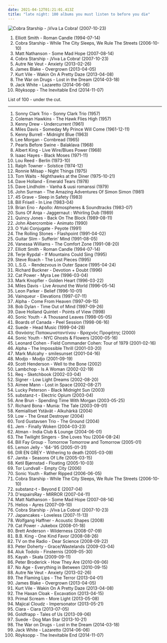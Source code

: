 ```yaml
---
date: 2021-04-12T01:21:01.413Z
title: "late night: 100 albums you must listen to before you die"
---
```

![Cobra Starship - ¡Viva La Cobra! (2007-10-23)](http://coverartarchive.org/release/a2f68207-3f59-4bdc-a672-1c30f6ee16ab/15535338504-500.jpg "Cobra Starship - ¡Viva La Cobra! (2007-10-23)")
<ol class="albums">
<li data-cover="https://img.discogs.com/-h70gyn79TN3tHRHIc-2oEjO8g8=/fit-in/600x600/filters:strip_icc():format(jpeg):mode_rgb():quality(90)/discogs-images/R-1011028-1183849404.jpeg.jpg" data-tags="singer-songwriter" role="button">Elliott Smith - Roman Candle (1994-07-14)</li>
<li data-cover="http://coverartarchive.org/release/c47258f3-f09a-48e2-8eb1-726e7ef7436b/15648762840-500.jpg" data-tags="alternative rock, pop punk" role="button">Cobra Starship - While The City Sleeps, We Rule The Streets (2006-10-10)</li>
<li data-cover="http://coverartarchive.org/release/29e89c60-faff-4d58-8340-6e5d10b6b421/11894480075-500.jpg" data-tags="rock" role="button">Matt Nathanson - Some Mad Hope (2007-08-14)</li>
<li data-cover="http://coverartarchive.org/release/a2f68207-3f59-4bdc-a672-1c30f6ee16ab/15535338504-500.jpg" data-tags="electronic" role="button">Cobra Starship - ¡Viva La Cobra! (2007-10-23)</li>
<li data-cover="http://coverartarchive.org/release/ebc6e131-2301-480c-ad3f-4e0b790dcf05/5974509150-500.jpg" data-tags="software" role="button">Autre Ne Veut - Anxiety (2013-02-26)</li>
<li data-cover="https://img.discogs.com/cNjibLSsY9wA6qRnZUanNo5xtbQ=/fit-in/600x600/filters:strip_icc():format(jpeg):mode_rgb():quality(90)/discogs-images/R-4447618-1462518825-2838.jpeg.jpg" data-tags="electronic, soul" role="button">James Blake - Overgrown (2013-04-05)</li>
<li data-cover="http://coverartarchive.org/release/b62e3ec7-d6bb-43c6-8eb8-30d958d109d0/3846880817-500.jpg" data-tags="indie rock, indie, lo-fi, vinyl, matador records" role="button">Kurt Vile - Wakin On A Pretty Daze (2013-04-08)</li>
<li data-cover="http://coverartarchive.org/release/c38765cc-bafe-48ff-9a78-26f6d816a46b/6695925091-500.jpg" data-tags="indie rock, rock" role="button">The War on Drugs - Lost in the Dream (2014-03-18)</li>
<li data-cover="http://coverartarchive.org/release/b5139eff-0ce6-428e-a96f-6653a68af7a2/8249629063-500.jpg" data-tags="alternative rock, blues rock, rock, garage rock" role="button">Jack White - Lazaretto (2014-06-06)</li>
<li data-cover="http://coverartarchive.org/release/7704bdf5-5fcd-4f80-a759-30fba880bfe6/8762633349-500.jpg" data-tags="electronic, downtempo" role="button">Röyksopp - The Inevitable End (2014-11-07)</li>
</ol>
List of 100 - under the cut.
<!-- more -->

_________________

<ol class="albums">
<li data-cover="http://coverartarchive.org/release/2c489aaf-65d5-4959-9171-f97f4d658c25/8634479811-500.jpg" data-tags="jazz" role="button">
Sonny Clark Trio - Sonny Clark Trio (1957)
</li>
<li data-cover="http://coverartarchive.org/release/7b16497d-19ca-40a6-a446-5609237bc3c0/2851714875-500.jpg" data-tags="jazz" role="button">
Coleman Hawkins - The Hawk Flies High (1957)
</li>
<li data-cover="https://img.discogs.com/tR1wetOkiLvFBWGsSXZTZbiXXHQ=/fit-in/600x597/filters:strip_icc():format(jpeg):mode_rgb():quality(90)/discogs-images/R-2132341-1470483908-9655.jpeg.jpg" data-tags="jazz, piano jazz" role="button">
Kenny Drew - Undercurrent (1961)
</li>
<li data-cover="http://coverartarchive.org/release/044df368-706c-47e9-8573-76b903b0f87e/22598607011-500.jpg" data-tags="jazz" role="button">
Miles Davis - Someday My Prince Will Come (1961-12-11)
</li>
<li data-cover="http://coverartarchive.org/release/b153c32d-978f-48b5-9faa-164bddb1fe4c/4227935578-500.jpg" data-tags="jazz" role="button">
Kenny Burrell - Midnight Blue (1963)
</li>
<li data-cover="http://coverartarchive.org/release/8fa5c438-5611-4cae-8523-057572f0f23b/24779251123-500.jpg" data-tags="jazz" role="button">
Lee Morgan - Cornbread (1965)
</li>
<li data-cover="https://img.discogs.com/Uv1dPnAgKGDNZrE_bPKakEpaals=/fit-in/600x595/filters:strip_icc():format(jpeg):mode_rgb():quality(90)/discogs-images/R-1100384-1581158564-5895.jpeg.jpg" data-tags="psychedelic folk, folk" role="button">
Pearls Before Swine - Balaklava (1968)
</li>
<li data-cover="http://coverartarchive.org/release/95617798-9b06-4223-94ba-9d4789ba802e/13168169588-500.jpg" data-tags="blues" role="button">
Albert King - Live Wire/Blues Power (1968)
</li>
<li data-cover="https://img.discogs.com/_Q7oC1PkJcstTpwX4KEV4GxI-Sc=/fit-in/600x604/filters:strip_icc():format(jpeg):mode_rgb():quality(90)/discogs-images/R-719256-1327051981.jpeg.jpg" data-tags="soul" role="button">
Isaac Hayes - Black Moses (1971-11)
</li>
<li data-cover="http://coverartarchive.org/release/1bbac75e-ce53-4508-9096-54415e9a1177/4584669129-500.jpg" data-tags="70s" role="button">
Lou Reed - Berlin (1973-10)
</li>
<li data-cover="https://img.discogs.com/kkMKiTJJJwmJFTPXqQBNZQp3I18=/fit-in/600x602/filters:strip_icc():format(jpeg):mode_rgb():quality(90)/discogs-images/R-2282797-1539706052-2103.jpeg.jpg" data-tags="ecm" role="button">
Ralph Towner - Solstice (1974-12)
</li>
<li data-cover="https://img.discogs.com/hXDXXgo5kIrwbUBePBGyzIH8fbw=/fit-in/600x600/filters:strip_icc():format(jpeg):mode_rgb():quality(90)/discogs-images/R-4572667-1417884117-3238.jpeg.jpg" data-tags="country, country-pop, romantic, late night, reflection, poignant, regret, sentimental, contemporary country, romantic evening, traditional country" role="button">
Ronnie Milsap - Night Things (1975)
</li>
<li data-cover="http://coverartarchive.org/release/b7b3fba3-e9b2-3f55-8a3f-2b35e1e1b7c8/23197330909-500.jpg" data-tags="jazz, blues" role="button">
Tom Waits - Nighthawks at the Diner (1975-10-21)
</li>
<li data-cover="http://coverartarchive.org/release/dc896d65-cc4b-4b70-9f40-d9b136644f6a/2061209040-500.jpg" data-tags="bass" role="button">
Dave Holland - Emerald Tears (1978)
</li>
<li data-cover="http://coverartarchive.org/release/73311748-6673-402b-b0d0-5e9656dfd2b9/7000008134-500.jpg" data-tags="finnish" role="button">
Dave Lindholm - Vanha & uusi romanssi (1979)
</li>
<li data-cover="http://coverartarchive.org/release/a763a267-e5cd-3172-ac04-82d56cbb01c6/3580394742-500.jpg" data-tags="jazz" role="button">
John Surman - The Amazing Adventures Of Simon Simon (1981)
</li>
<li data-cover="http://coverartarchive.org/release/bc486702-fc3f-4ded-bb9b-c8fccda2c065/6614919097-500.jpg" data-tags="deathrock, horror punk" role="button">
45 Grave - Sleep in Safety (1983)
</li>
<li data-cover="http://coverartarchive.org/release/105a6912-f9aa-3d22-a8da-08d44798c020/19641171746-500.jpg" data-tags="jazz, guitar, late night, late night jazz, like passing clouds, jazz  guitar fusion" role="button">
Bill Frisell - In Line (1983-04)
</li>
<li data-cover="http://coverartarchive.org/release/6ea949d3-1de7-3f1e-84c1-f7e4c02971b8/1096667456-500.jpg" data-tags="ambient" role="button">
Brian Eno - Apollo: Atmospheres & Soundtracks (1983-07)
</li>
<li data-cover="http://coverartarchive.org/release/47dbf457-5cae-47a1-a132-d1ecf4a89692/4283472817-500.jpg" data-tags="chillout, chill, ambient, downtempo, dub, world, late night, after hours, ethnic fusion, world-trance, afterparty" role="button">
Suns Of Arqa - Jaggernaut : Whirling Dub (1989)
</li>
<li data-cover="http://coverartarchive.org/release/b221ea36-df40-4872-bb8f-46ad705b2ae9/4164037874-500.jpg" data-tags="quincy jones, soul" role="button">
Quincy Jones - Back On The Block (1989-08-11)
</li>
<li data-cover="https://img.discogs.com/MP69IKN9FwQx8Zirqjbi2B4vfAI=/fit-in/599x606/filters:strip_icc():format(jpeg):mode_rgb():quality(90)/discogs-images/R-3099388-1322761848.jpeg.jpg" data-tags="late night, ecm, vinyl, late night jazz, abercrombie, like passing clouds, selbst" role="button">
John Abercrombie - Animato (1990)
</li>
<li data-cover="http://coverartarchive.org/release/e7fd073a-2c6c-40c4-afc3-c117a79bb969/28732243788-500.jpg" data-tags="ambient, late night, tribal" role="button">
O Yuki Conjugate - Peyote (1991)
</li>
<li data-cover="http://coverartarchive.org/release/886168ed-9fd3-430e-8129-93539907fbaa/4199078719-500.jpg" data-tags="classic rock, the rolling stones" role="button">
The Rolling Stones - Flashpoint (1991-04-02)
</li>
<li data-cover="http://coverartarchive.org/release/d8b7d138-4e52-4292-b63f-424556fa51cd/27386720342-500.jpg" data-tags="blues, allboutguitar, german blues lovers, brc blues band, brc blues band karlsruhe, brc blues band - juke and the blue joint" role="button">
Guitar Slim - Sufferin' Mind (1991-08-05)
</li>
<li data-cover="http://coverartarchive.org/release/8e287f1d-6a36-4446-816a-d028bb19018c/24708246922-500.jpg" data-tags="female vocalists, 90s, rnb" role="button">
Vanessa Williams - The Comfort Zone (1991-08-20)
</li>
<li data-cover="https://img.discogs.com/-h70gyn79TN3tHRHIc-2oEjO8g8=/fit-in/600x600/filters:strip_icc():format(jpeg):mode_rgb():quality(90)/discogs-images/R-1011028-1183849404.jpeg.jpg" data-tags="singer-songwriter" role="button">
Elliott Smith - Roman Candle (1994-07-14)
</li>
<li data-cover="http://coverartarchive.org/release/fb581132-a5ca-4ff1-bac4-cbc2df5dcb6a/28114159888-500.jpg" data-tags="jazz, ecm, jazz guitar" role="button">
Terje Rypdal - If Mountains Could Sing (1995)
</li>
<li data-cover="https://via.placeholder.com/450" data-tags="ambient, late night, dreamlike, tribal ambient, drift, aerial, 2:00 am, xgrottox" role="button">
Steve Roach - The Lost Pieces (1995)
</li>
<li data-cover="https://img.discogs.com/jc3gppeafXxePn9EMYf2-U80BEM=/fit-in/600x600/filters:strip_icc():format(jpeg):mode_rgb():quality(90)/discogs-images/R-3688143-1340414077-7864.jpeg.jpg" data-tags="trance, ambient, late night, progressive trance, classical trance, techno-trance" role="button">
L.S.G. - Rendezvous in Outer Space (1995-04-24)
</li>
<li data-cover="http://coverartarchive.org/release/6a808b59-ae88-4356-a12c-cdd8aab55501/12340666847-500.jpg" data-tags="americana" role="button">
Richard Buckner - Devotion + Doubt (1996)
</li>
<li data-cover="http://coverartarchive.org/release/d843d873-faa9-4bbb-a080-df99935d46a6/6010071059-500.jpg" data-tags="female vocalists, indie, alternative" role="button">
Cat Power - Myra Lee (1996-03-04)
</li>
<li data-cover="http://coverartarchive.org/release/ae9e24f6-b180-3236-9284-93e02fad1f25/15425216845-500.jpg" data-tags="soft rock, rock" role="button">
Mark Knopfler - Golden Heart (1996-03-22)
</li>
<li data-cover="http://coverartarchive.org/release/c22b1200-e792-4126-b6a9-5b48ac326ee6/22618295916-500.jpg" data-tags="jazz" role="button">
Miles Davis - Live Around the World (1996-05-14)
</li>
<li data-cover="http://coverartarchive.org/release/adb4c0aa-54db-4d86-bb15-909a0754f41a/3264316906-500.jpg" data-tags="late night, hypnotic, late night jazz, magic sound, like passing clouds" role="button">
Leon Parker - Belief (1996-10-01)
</li>
<li data-cover="http://coverartarchive.org/release/3ac7aae3-7c42-49b2-903b-100199f22ac8/4370894380-500.jpg" data-tags="dub techno" role="button">
Vainqueur - Elevations (1997-07-11)
</li>
<li data-cover="http://coverartarchive.org/release/a66fb9a6-a459-4e75-90a4-9eb7e33ad88c/14902634422-500.jpg" data-tags="electronic, downtempo" role="button">
Alpha - Come From Heaven (1997-09-15)
</li>
<li data-cover="https://img.discogs.com/85J-XYLQ0iWpOfvrA1Y1bu3Jkfs=/fit-in/600x600/filters:strip_icc():format(jpeg):mode_rgb():quality(90)/discogs-images/R-2818814-1302446972.jpeg.jpg" data-tags="singer-songwriter, 90s, rock" role="button">
Bob Dylan - Time Out of Mind (1997-09-26)
</li>
<li data-cover="http://coverartarchive.org/release/2a196ff8-2e90-4483-9707-36b9100da0ed/24709203185-500.jpg" data-tags="jazz" role="button">
Dave Holland Quintet - Points of View (1998)
</li>
<li data-cover="https://img.discogs.com/qeSNS31G6vJ758RVSQm4W6ho6nI=/fit-in/439x380/filters:strip_icc():format(jpeg):mode_rgb():quality(90)/discogs-images/R-4879756-1378290331-3017.jpeg.jpg" data-tags="experimental, alternative" role="button">
Sonic Youth - A Thousand Leaves (1998-05-05)
</li>
<li data-cover="http://coverartarchive.org/release/0709c446-e190-4dce-b469-908e51267770/4058092546-500.jpg" data-tags="electronica, idm, boards of canada, electronic, downtempo" role="button">
Boards of Canada - Peel Session (1998-06-16)
</li>
<li data-cover="https://img.discogs.com/ibMAfiLArBOVU-faP4LftnwZ_fE=/fit-in/600x539/filters:strip_icc():format(jpeg):mode_rgb():quality(90)/discogs-images/R-2956612-1441393650-3407.jpeg.jpg" data-tags="britpop, 90s" role="button">
Suede - Head Music (1999-04-28)
</li>
<li data-cover="http://coverartarchive.org/release/79af6696-da5c-429a-b279-2073349f1e98/22716532687-500.jpg" data-tags="greek" role="button">
Θανάσης Παπακωνσταντίνου - Βραχνός Προφήτης (2000)
</li>
<li data-cover="http://coverartarchive.org/release/e874cafd-1266-4627-962b-3011feb70f0f/7678581820-500.jpg" data-tags="experimental, experimental rock, 00s" role="button">
Sonic Youth - NYC Ghosts & Flowers (2000-05-16)
</li>
<li data-cover="http://coverartarchive.org/release/1c91bfb8-19d2-4ccf-85ab-aaf7a15159ac/4084437445-500.jpg" data-tags="leonard cohen" role="button">
Leonard Cohen - Field Commander Cohen: Tour of 1979 (2001-02-16)
</li>
<li data-cover="http://coverartarchive.org/release/8430c056-7348-49f7-977c-225a62059577/7227330853-500.jpg" data-tags="electronic, trip-hop, chillout, downtempo" role="button">
Alpha - The Impossible Thrill (2001-03-20)
</li>
<li data-cover="http://coverartarchive.org/release/1ae4ea31-0c9f-43f8-9273-ed178ca17204/21495510650-500.jpg" data-tags="alternative rock, late night, mellow" role="button">
Mark Mulcahy - smilesunset (2001-04-16)
</li>
<li data-cover="http://coverartarchive.org/release/aa48ac28-57e0-3019-ba97-db523a26471e/7733173920-500.jpg" data-tags="house, electronic" role="button">
Modjo - Modjo (2001-09-19)
</li>
<li data-cover="https://via.placeholder.com/450" data-tags="late night jazz" role="button">
Scott Henderson - Well to the Bone (2002)
</li>
<li data-cover="http://coverartarchive.org/release/1c5745b0-6f1d-3598-a1db-8d6aa1ae9bc4/17377781071-500.jpg" data-tags="alt-country, 00s" role="button">
Lambchop - Is A Woman (2002-02-19)
</li>
<li data-cover="http://coverartarchive.org/release/47d7d12b-7dd4-47dc-adbc-1a7ddccf49cf/2554779373-500.jpg" data-tags="warp" role="button">
Req - Sketchbook (2002-03-04)
</li>
<li data-cover="https://via.placeholder.com/450" data-tags="ambient" role="button">
Signer - Low Light Dreams (2002-08-20)
</li>
<li data-cover="http://coverartarchive.org/release/8fc6366c-ad31-4825-80b0-b2830ba9712b/10272280281-500.jpg" data-tags="singer-songwriter, female vocalists" role="button">
Aimee Mann - Lost in Space (2002-08-27)
</li>
<li data-cover="http://coverartarchive.org/release/e938c289-b8fd-4988-979d-355c4bf664c9/6154964691-500.jpg" data-tags="bass, late night, allboutguitar, karlsruhe, late night jazz, gitarrenunterricht, like passing clouds, wwwlautfmbluesclub, gitarrenunterricht berlin, gitarrenunterricht in karlsruhe" role="button">
Lucky Peterson - Black Midnight Sun (2003)
</li>
<li data-cover="https://via.placeholder.com/450" data-tags="ambient, techno, idm, late night, full tracks" role="button">
substanz-t - Electric Opium (2003-04)
</li>
<li data-cover="http://coverartarchive.org/release/2c12cad5-bfca-4738-a06d-16b0b7b2679d/20294604785-500.jpg" data-tags="folk, singer-songwriter, female vocalists" role="button">
Ane Brun - Spending Time With Morgan (2003-05-25)
</li>
<li data-cover="https://img.discogs.com/NPswdQmXky-ZM2EcmBYCQUkNiBM=/fit-in/600x581/filters:strip_icc():format(jpeg):mode_rgb():quality(90)/discogs-images/R-1239203-1203009718.jpeg.jpg" data-tags="jazz fusion, jazz, bass" role="button">
Richard Bona - Munia: The Tale (2003-09-01)
</li>
<li data-cover="http://coverartarchive.org/release/24afc25b-a3d1-4d7e-9f3f-35160eb872da/14486796788-500.jpg" data-tags="freak folk" role="button">
Kemialliset Ystävät - Alkuhärkä (2004)
</li>
<li data-cover="https://img.discogs.com/TxJKZ4bR1eTxNRKg41uQlj9OIH8=/fit-in/600x587/filters:strip_icc():format(jpeg):mode_rgb():quality(90)/discogs-images/R-400180-1330515072.jpeg.jpg" data-tags="rock, indie rock, sub pop" role="button">
Low - The Great Destroyer (2004)
</li>
<li data-cover="http://coverartarchive.org/release/3093d151-57f4-4e84-b244-eb9203634044/6436313384-500.jpg" data-tags="jazz piano, jazz" role="button">
Tord Gustavsen Trio - The Ground (2004)
</li>
<li data-cover="http://coverartarchive.org/release/dfb9db5d-bb8c-4fcd-a256-96841b6d090a/7929248241-500.jpg" data-tags="pop, female vocalists" role="button">
Jem - Finally Woken (2004-03-23)
</li>
<li data-cover="http://coverartarchive.org/release/49e8aa14-6342-427d-bc27-a4a89e05bf99/26013935059-500.jpg" data-tags="chillout, world fusion" role="button">
Atman - India Club & Lounge (2004-06-01)
</li>
<li data-cover="https://img.discogs.com/My1b03HhHcNV7OMiY2f-zwpQkPc=/fit-in/600x593/filters:strip_icc():format(jpeg):mode_rgb():quality(90)/discogs-images/R-698292-1554136772-7063.jpeg.jpg" data-tags="alternative, rock, alternative rock, cover, greg dulli" role="button">
The Twilight Singers - She Loves You (2004-08-24)
</li>
<li data-cover="https://via.placeholder.com/450" data-tags="late night, sjekkkut" role="button">
Bill Fay Group - Tomorrow Tomorrow and Tomorrow (2005-01)
</li>
<li data-cover="http://coverartarchive.org/release/cbb9cd2c-6cb4-34f6-b0cc-cd8cc63bf06d/3431742462-500.jpg" data-tags="electronica" role="button">
Lemon Jelly - '64-'95 (2005-01-31)
</li>
<li data-cover="http://coverartarchive.org/release/d35e3a69-75a7-44a1-9e68-fd4e7b548976/11585065817-500.jpg" data-tags="japanese, visual kei, j-rock, dir en grey" role="button">
DIR EN GREY - Withering to death (2005-03-09)
</li>
<li data-cover="https://img.discogs.com/25hbGxklvezJpbcUwvGBd3aA1ss=/fit-in/600x600/filters:strip_icc():format(jpeg):mode_rgb():quality(90)/discogs-images/R-5473899-1394374270-6718.jpeg.jpg" data-tags="jazz" role="button">
Janita - Seasons Of Life (2005-03-15)
</li>
<li data-cover="http://coverartarchive.org/release/6bf927a7-ca9c-41d6-a24d-52d6a2b07232/20641049798-500.jpg" data-tags="jazz" role="button">
Ketil Bjørnstad - Floating (2005-10-03)
</li>
<li data-cover="http://coverartarchive.org/release/f20a9c6f-bdd4-4980-bb91-b989f75d1324/2965481749-500.jpg" data-tags="ambient" role="button">
Tor Lundvall - Empty City (2006)
</li>
<li data-cover="https://img.discogs.com/w7C3d8OHmFjsMS3t3Tvx8WQSFRo=/fit-in/400x391/filters:strip_icc():format(jpeg):mode_rgb():quality(90)/discogs-images/R-5119480-1385028132-2136.jpeg.jpg" data-tags="alternative rock" role="button">
Sonic Youth - Rather Ripped (2006-06-05)
</li>
<li data-cover="http://coverartarchive.org/release/c47258f3-f09a-48e2-8eb1-726e7ef7436b/15648762840-500.jpg" data-tags="alternative rock, pop punk" role="button">
Cobra Starship - While The City Sleeps, We Rule The Streets (2006-10-10)
</li>
<li data-cover="https://img.discogs.com/23KDWpDKCHjoV2235w2ZetwpXvM=/fit-in/600x600/filters:strip_icc():format(jpeg):mode_rgb():quality(90)/discogs-images/R-970404-1416673887-3704.jpeg.jpg" data-tags="ambient, hymen" role="button">
substanz-t - Beyond E (2007-04)
</li>
<li data-cover="https://img.discogs.com/ivlCXvUaRvIfAJN6yQz9l1idr5Q=/fit-in/475x462/filters:strip_icc():format(jpeg):mode_rgb():quality(90)/discogs-images/R-1488527-1230477522.jpeg.jpg" data-tags="visual kei" role="button">
D'espairsRay - MIRROR (2007-04-11)
</li>
<li data-cover="http://coverartarchive.org/release/29e89c60-faff-4d58-8340-6e5d10b6b421/11894480075-500.jpg" data-tags="rock" role="button">
Matt Nathanson - Some Mad Hope (2007-08-14)
</li>
<li data-cover="http://coverartarchive.org/release/973392df-e7d6-4860-8c2b-71040bb879a3/10977543533-500.jpg" data-tags="ambient" role="button">
Helios - Ayres (2007-09-10)
</li>
<li data-cover="http://coverartarchive.org/release/a2f68207-3f59-4bdc-a672-1c30f6ee16ab/15535338504-500.jpg" data-tags="electronic" role="button">
Cobra Starship - ¡Viva La Cobra! (2007-10-23)
</li>
<li data-cover="https://img.discogs.com/cfZubMxXa-kMYSbL_pr1XWD-YJI=/fit-in/450x450/filters:strip_icc():format(jpeg):mode_rgb():quality(90)/discogs-images/R-1369273-1220479145.jpeg.jpg" data-tags="cover, late night, 00s, cover songs, after hours, beyondwithin, winter 2012, get later, aural fixation - best of 2007, wmbr, february 2012, music for cloudy days" role="button">
Japancakes - Loveless (2007-11-13)
</li>
<li data-cover="http://coverartarchive.org/release/5084a0a5-9ee9-4bea-b7eb-9c48cfa64e1a/24709010638-500.jpg" data-tags="jazz, late night, german, late night jazz, like passing clouds" role="button">
Wolfgang Haffner - Acoustic Shapes (2008)
</li>
<li data-cover="http://coverartarchive.org/release/472ab586-be69-4bdb-8f90-af1d25e754a6/22781705669-500.jpg" data-tags="female vocalists, covers, jazz, cover" role="button">
Cat Power - Jukebox (2008-01-18)
</li>
<li data-cover="https://img.discogs.com/M3cz_kiuEaWMXDBdpl2-4ROYNu8=/fit-in/500x500/filters:strip_icc():format(jpeg):mode_rgb():quality(90)/discogs-images/R-1548529-1227583537.jpeg.jpg" data-tags="singer-songwriter, melancholic" role="button">
Brett Anderson - Wilderness (2008-07-09)
</li>
<li data-cover="http://coverartarchive.org/release/44ff7c34-23ea-37e6-b3a2-328b94fad3de/19800160201-500.jpg" data-tags="blues" role="button">
B.B. King - One Kind Favor (2008-08-26)
</li>
<li data-cover="http://coverartarchive.org/release/746067ad-88f0-4426-b5a5-7313b186488c/22393792907-500.jpg" data-tags="indie, indie rock, alternative, experimental" role="button">
TV on the Radio - Dear Science (2008-09-22)
</li>
<li data-cover="https://img.discogs.com/hPBi_tvsKOpa0IUmtVzQtKYmGgY=/fit-in/600x589/filters:strip_icc():format(jpeg):mode_rgb():quality(90)/discogs-images/R-13487694-1555161652-4877.jpeg.jpg" data-tags="rock, british, indie rock, 00s" role="button">
Peter Doherty - Grace/Wastelands (2009-03-04)
</li>
<li data-cover="http://coverartarchive.org/release/c3167de2-e1f2-4fdb-bc72-9610c837be6a/14303013313-500.jpg" data-tags="french, experimental, noise rock, psychedelic, late night, space rock, intense, psychedelic rock, drone doom, black, drone rock, acid rock, heavy psych, experimental black metal, doomgaze, noise metal, norma evangelium diaboli, noisegaze, black noise, ritual musick, creeping chaos, pscychedelic rock, the ajna offensive" role="button">
Aluk Todolo - Finsternis (2009-05-30)
</li>
<li data-cover="https://img.discogs.com/5YxHZTsVJNEAFxJ3UTZrnPnxjuI=/fit-in/600x533/filters:strip_icc():format(jpeg):mode_rgb():quality(90)/discogs-images/R-7242839-1562689179-6178.png.jpg" data-tags="jazz, downtempo, late night, mellow, chill out, melancholia, pearls in stereo, mysterious skin, metafizyka, fresh and new, i love this melody" role="button">
Kayah - Skała (2009-09-11)
</li>
<li data-cover="https://img.discogs.com/-GkWG45qF0RFwPY6xXnRV_BMyWM=/fit-in/600x600/filters:strip_icc():format(jpeg):mode_rgb():quality(90)/discogs-images/R-2455118-1284997260.jpeg.jpg" data-tags="singer-songwriter, late night, the good stuff" role="button">
Peter Broderick - How They Are (2010-09-06)
</li>
<li data-cover="http://coverartarchive.org/release/aa29b9f3-4525-3982-9d4b-76c87f37a43b/2868845098-500.jpg" data-tags="noise rock" role="button">
No Age - Everything in Between (2010-09-15)
</li>
<li data-cover="http://coverartarchive.org/release/ebc6e131-2301-480c-ad3f-4e0b790dcf05/5974509150-500.jpg" data-tags="software" role="button">
Autre Ne Veut - Anxiety (2013-02-26)
</li>
<li data-cover="https://img.discogs.com/S26wNV1io5Yx19HkUbg1YwRa9ug=/fit-in/600x600/filters:strip_icc():format(jpeg):mode_rgb():quality(90)/discogs-images/R-6999033-1431357387-8924.jpeg.jpg" data-tags="experimental, neo-psychedelia" role="button">
The Flaming Lips - The Terror (2013-04-01)
</li>
<li data-cover="https://img.discogs.com/cNjibLSsY9wA6qRnZUanNo5xtbQ=/fit-in/600x600/filters:strip_icc():format(jpeg):mode_rgb():quality(90)/discogs-images/R-4447618-1462518825-2838.jpeg.jpg" data-tags="electronic, soul" role="button">
James Blake - Overgrown (2013-04-05)
</li>
<li data-cover="http://coverartarchive.org/release/b62e3ec7-d6bb-43c6-8eb8-30d958d109d0/3846880817-500.jpg" data-tags="indie rock, indie, lo-fi, vinyl, matador records" role="button">
Kurt Vile - Wakin On A Pretty Daze (2013-04-08)
</li>
<li data-cover="http://coverartarchive.org/release/1ece8a0c-3a85-42d2-8a52-46f7ae770fa7/21164025219-500.jpg" data-tags="dark ambient" role="button">
The Haxan Cloak - Excavation (2013-04-15)
</li>
<li data-cover="http://coverartarchive.org/release/698ce3c2-e84b-4e85-b60b-1e0cb25969f0/14501283915-500.jpg" data-tags="alternative dance, neo-psychedelia" role="button">
Primal Scream - More Light (2013-05-08)
</li>
<li data-cover="http://coverartarchive.org/release/0cdaedb7-00d5-4c7b-9d15-556a6fdc98e4/6003309054-500.jpg" data-tags="matador records" role="button">
Majical Cloudz - Impersonator (2013-05-21)
</li>
<li data-cover="http://coverartarchive.org/release/2a47e508-55f6-4d33-b18e-44e8f78785a3/6237120485-500.jpg" data-tags="pop, r&b" role="button">
Ciara - Ciara (2013-07-05)
</li>
<li data-cover="http://coverartarchive.org/release/6b18b30a-e578-41eb-8d3d-1ff4a6a22d9d/12859926570-500.jpg" data-tags="trip-hop, electronic, chamber pop, art pop" role="button">
Goldfrapp - Tales of Us (2013-09-06)
</li>
<li data-cover="http://coverartarchive.org/release/7cdac008-aaa2-4741-98ad-e4089dff00b2/6644098737-500.jpg" data-tags="britpop" role="button">
Suede - Dog Man Star (2013-10-21)
</li>
<li data-cover="http://coverartarchive.org/release/c38765cc-bafe-48ff-9a78-26f6d816a46b/6695925091-500.jpg" data-tags="indie rock, rock" role="button">
The War on Drugs - Lost in the Dream (2014-03-18)
</li>
<li data-cover="http://coverartarchive.org/release/b5139eff-0ce6-428e-a96f-6653a68af7a2/8249629063-500.jpg" data-tags="alternative rock, blues rock, rock, garage rock" role="button">
Jack White - Lazaretto (2014-06-06)
</li>
<li data-cover="http://coverartarchive.org/release/7704bdf5-5fcd-4f80-a759-30fba880bfe6/8762633349-500.jpg" data-tags="electronic, downtempo" role="button">
Röyksopp - The Inevitable End (2014-11-07)
</li>
</ol>